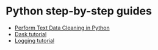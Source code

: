 # Python step-by-step guides
* [Perform Text Data Cleaning in Python](https://www.analyticsvidhya.com/blog/2015/06/quick-guide-text-data-cleaning-python)
* [Dask tutorial](https://github.com/dask/dask-tutorial)
* [Logging tutorial](https://martinheinz.dev/blog/24)

